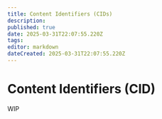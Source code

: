 ```yaml
---
title: Content Identifiers (CIDs)
description: 
published: true
date: 2025-03-31T22:07:55.220Z
tags: 
editor: markdown
dateCreated: 2025-03-31T22:07:55.220Z
---
```


# Content Identifiers (CID)
WIP